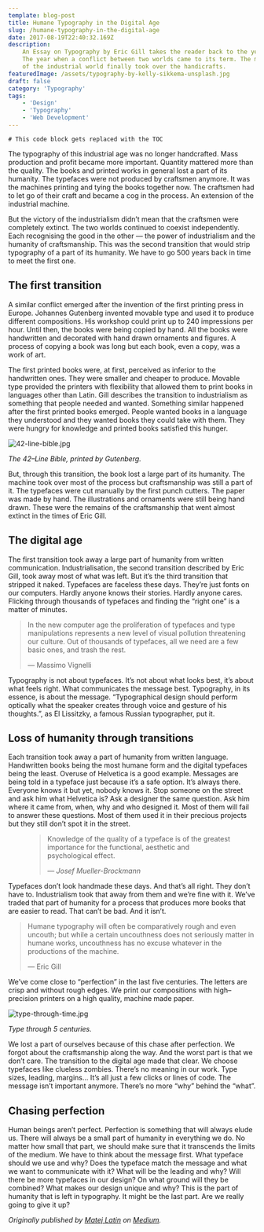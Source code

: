 ```yaml
---
template: blog-post
title: Humane Typography in the Digital Age
slug: /humane-typography-in-the-digital-age
date: 2017-08-19T22:40:32.169Z
description:
    An Essay on Typography by Eric Gill takes the reader back to the year 1930.
    The year when a conflict between two worlds came to its term. The machines
    of the industrial world finally took over the handicrafts.
featuredImage: /assets/typography-by-kelly-sikkema-unsplash.jpg
draft: false
category: 'Typography'
tags:
    - 'Design'
    - 'Typography'
    - 'Web Development'
---
```


```toc
# This code block gets replaced with the TOC
```

The typography of this industrial age was no longer handcrafted. Mass production
and profit became more important. Quantity mattered more than the quality. The
books and printed works in general lost a part of its humanity. The typefaces
were not produced by craftsmen anymore. It was the machines printing and tying
the books together now. The craftsmen had to let go of their craft and became a
cog in the process. An extension of the industrial machine.

But the victory of the industrialism didn’t mean that the craftsmen were
completely extinct. The two worlds continued to coexist independently. Each
recognising the good in the other — the power of industrialism and the humanity
of craftsmanship. This was the second transition that would strip typography of
a part of its humanity. We have to go 500 years back in time to meet the first
one.

## The first transition

A similar conflict emerged after the invention of the first printing press in
Europe. Johannes Gutenberg invented movable type and used it to produce
different compositions. His workshop could print up to 240 impressions per hour.
Until then, the books were being copied by hand. All the books were handwritten
and decorated with hand drawn ornaments and figures. A process of copying a book
was long but each book, even a copy, was a work of art.

The first printed books were, at first, perceived as inferior to the handwritten
ones. They were smaller and cheaper to produce. Movable type provided the
printers with flexibility that allowed them to print books in languages other
than Latin. Gill describes the transition to industrialism as something that
people needed and wanted. Something similar happened after the first printed
books emerged. People wanted books in a language they understood and they wanted
books they could take with them. They were hungry for knowledge and printed
books satisfied this hunger.

![42-line-bible.jpg](/assets/42-line-bible.jpg)

_The 42–Line Bible, printed by Gutenberg._

But, through this transition, the book lost a large part of its humanity. The
machine took over most of the process but craftsmanship was still a part of it.
The typefaces were cut manually by the first punch cutters. The paper was made
by hand. The illustrations and ornaments were still being hand drawn. These were
the remains of the craftsmanship that went almost extinct in the times of Eric
Gill.

## The digital age

The first transition took away a large part of humanity from written
communication. Industrialisation, the second transition described by Eric Gill,
took away most of what was left. But it’s the third transition that stripped it
naked. Typefaces are faceless these days. They’re just fonts on our computers.
Hardly anyone knows their stories. Hardly anyone cares. Flicking through
thousands of typefaces and finding the “right one” is a matter of minutes.

> In the new computer age the proliferation of typefaces and type manipulations
> represents a new level of visual pollution threatening our culture. Out of
> thousands of typefaces, all we need are a few basic ones, and trash the rest.
>
> — Massimo Vignelli

Typography is not about typefaces. It’s not about what looks best, it’s about
what feels right. What communicates the message best. Typography, in its
essence, is about the message. “Typographical design should perform optically
what the speaker creates through voice and gesture of his thoughts.”, as El
Lissitzky, a famous Russian typographer, put it.

## Loss of humanity through transitions

Each transition took away a part of humanity from written language. Handwritten
books being the most humane form and the digital typefaces being the least.
Overuse of Helvetica is a good example. Messages are being told in a typeface
just because it’s a safe option. It’s always there. Everyone knows it but yet,
nobody knows it. Stop someone on the street and ask him what Helvetica is? Ask a
designer the same question. Ask him where it came from, when, why and who
designed it. Most of them will fail to answer these questions. Most of them used
it in their precious projects but they still don’t spot it in the street.

<figure>
	<blockquote>
		<p>Knowledge of the quality of a typeface is of the greatest importance for the functional, aesthetic and psychological effect.</p>
		<footer>
			<cite>— Josef Mueller-Brockmann</cite>
		</footer>
	</blockquote>
</figure>

Typefaces don’t look handmade these days. And that’s all right. They don’t have
to. Industrialism took that away from them and we’re fine with it. We’ve traded
that part of humanity for a process that produces more books that are easier to
read. That can’t be bad. And it isn’t.

> Humane typography will often be comparatively rough and even uncouth; but
> while a certain uncouthness does not seriously matter in humane works,
> uncouthness has no excuse whatever in the productions of the machine.
>
> — Eric Gill

We’ve come close to “perfection” in the last five centuries. The letters are
crisp and without rough edges. We print our compositions with high–precision
printers on a high quality, machine made paper.

![type-through-time.jpg](/assets/type-through-time.jpg)

_Type through 5 centuries._

We lost a part of ourselves because of this chase after perfection. We forgot
about the craftsmanship along the way. And the worst part is that we don’t care.
The transition to the digital age made that clear. We choose typefaces like
clueless zombies. There’s no meaning in our work. Type sizes, leading, margins…
It’s all just a few clicks or lines of code. The message isn’t important
anymore. There’s no more “why” behind the “what”.

## Chasing perfection

Human beings aren’t perfect. Perfection is something that will always elude us.
There will always be a small part of humanity in everything we do. No matter how
small that part, we should make sure that it transcends the limits of the
medium. We have to think about the message first. What typeface should we use
and why? Does the typeface match the message and what we want to communicate
with it? What will be the leading and why? Will there be more typefaces in our
design? On what ground will they be combined? What makes our design unique and
why? This is the part of humanity that is left in typography. It might be the
last part. Are we really going to give it up?

_Originally published by [Matej Latin](http://matejlatin.co.uk/) on
[Medium](https://medium.com/design-notes/humane-typography-in-the-digital-age-9bd5c16199bd?ref=webdesignernews.com#.lygo82z0x)._
